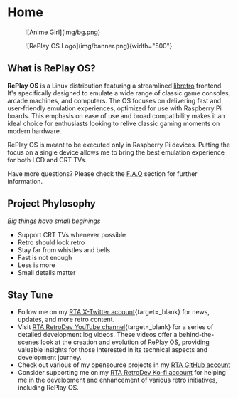 # Home

<figure markdown>
  ![Anime Girl](img/bg.png)
</figure>

<figure markdown>
  ![RePlay OS Logo](img/banner.png){width="500"}
</figure>

## What is RePlay OS?

**RePlay OS** is a Linux distribution featuring a streamlined [libretro](./faq.md/#what-is-libretro) frontend. It's specifically designed to emulate a wide range of classic game consoles, arcade machines, and computers. The OS focuses on delivering fast and user-friendly emulation experiences, optimized for use with Raspberry Pi boards. This emphasis on ease of use and broad compatibility makes it an ideal choice for enthusiasts looking to relive classic gaming moments on modern hardware.

RePlay OS is meant to be executed only in Raspberry Pi devices. Putting the focus on a single device allows me to bring the best emulation experience for both LCD and CRT TVs.

Have more questions? Please check the [F.A.Q](./faq.md) section for further information.

## Project Phylosophy

*Big things have small beginings*

* Support CRT TVs whenever possible
* Retro should look retro
* Stay far from whistles and bells
* Fast is not enough
* Less is more
* Small details matter

## Stay Tune

* Follow me on my [RTA X-Twitter account](https://x.com/rtomasal){target=_blank} for news, updates, and more retro content.  
* Visit [RTA RetroDev YouTube channel](https://www.youtube.com/@RTA_RetroDev){target=_blank} for a series of detailed development log videos. These videos offer a behind-the-scenes look at the creation and evolution of RePlay OS, providing valuable insights for those interested in its technical aspects and development journey.
* Check out various of my opensource projects in my [RTA GitHub account](https://github.com/rtomasa)
* Consider supporting me on my [RTA RetroDev Ko-fi account](https://ko-fi.com/rtomas) for helping me in the development and enhancement of various retro initiatives, including RePlay OS.